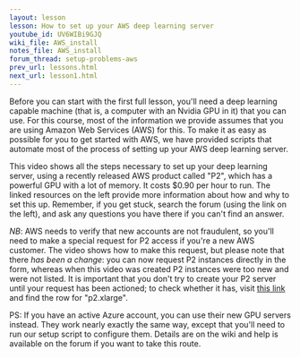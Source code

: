 ```yaml
---
layout: lesson
lesson: How to set up your AWS deep learning server
youtube_id: UV6WIBi9GJQ
wiki_file: AWS_install
notes_file: AWS_install
forum_thread: setup-problems-aws
prev_url: lessons.html
next_url: lesson1.html
---
```

Before you can start with the first full lesson, you'll need a deep learning capable machine (that is, a computer with an Nvidia GPU in it) that you can use. For this course, most of the information we provide assumes that you are using Amazon Web Services (AWS) for this. To make it as easy as possible for you to get started with AWS, we have provided scripts that automate most of the process of setting up your AWS deep learning server.

This video shows all the steps necessary to set up your deep learning server, using a recently released AWS product called "P2", which has a powerful GPU with a lot of memory. It costs $0.90 per hour to run. The linked resources on the left provide more information about how and why to set this up. Remember, if you get stuck, search the forum (using the link on the left), and ask any questions you have there if you can't find an answer.

*NB*: AWS needs to verify that new accounts are not fraudulent, so you'll need to make a special request for P2 access if you're a new AWS customer. The video shows how to make this request, but please note that there *has been a change*: you can now request P2 instances directly in the form, whereas when this video was created P2 instances were too new and were not listed. It is important that you don't try to create your P2 server until your request has been actioned; to check whether it has, visit <a href="https://us-west-2.console.aws.amazon.com/ec2/v2/home?region=us-west-2#Limits:">this link</a> and find the row for "p2.xlarge".

PS: If you have an active Azure account, you can use their new GPU servers instead. They work nearly exactly the same way, except that you'll need to run our setup script to configure them. Details are on the wiki and help is available on the forum if you want to take this route.
